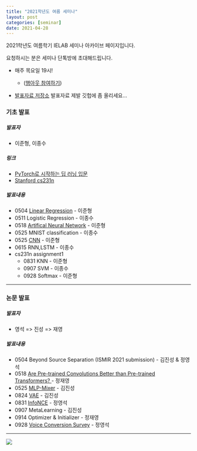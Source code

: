 ```yaml
---
title: "2021학년도 여름 세미나"
layout: post
categories: [seminar]
date: 2021-04-28
---
```


2021학년도 여름학기 IELAB 세미나 아카이브 페이지입니다. 

요청하시는 분은 세미나 단톡방에 초대해드립니다.


- 매주 목요일 19시!
	- ([행아웃 참여하기](https://meet.google.com/qmh-tzbp-vha))

- [발표자료 저장소](https://github.com/Intelligence-Engineering-LAB-KU/Seminar/tree/master/2021_Summer) 발표자료 제발 깃헙에 좀 올리세요...
 

### 기초 발표

##### 발표자 

- 이준형, 이종수

##### 링크

- [PyTorch로 시작하는 딥 러닝 입문](https://wikidocs.net/53383)
- [Stanford cs231n](https://www.youtube.com/watch?v=vT1JzLTH4G4&list=PLC1qU-LWwrF64f4QKQT-Vg5Wr4qEE1Zxk)


##### 발표내용 

- 0504 [Linear Regression](https://github.com/Intelligence-Engineering-LAB-KU/Seminar/blob/master/2021_Summer/%EC%9D%B4%EC%A4%80%ED%98%95/Linear_Regression.ipynb) - 이준형
- 0511 Logistic Regression - 이종수
- 0518 [Artifical Neural Network](https://github.com/Intelligence-Engineering-LAB-KU/Seminar/blob/master/2021_Summer/%EC%9D%B4%EC%A4%80%ED%98%95/MLP_XOR.ipynb) - 이준형
- 0525 MNIST classification - 이종수
- 0525 [CNN](https://github.com/Intelligence-Engineering-LAB-KU/Seminar/blob/master/2021_Summer/%EC%9D%B4%EC%A4%80%ED%98%95/CNN_MNIST.ipynb) - 이준형
- 0615 RNN,LSTM - 이종수
- cs231n assignment1 
	- 0831 KNN - 이준형
	- 0907 SVM - 이종수
	- 0928 Softmax - 이준형

---

### 논문 발표

##### 발표자

- 영석 => 진성 => 재영

##### 발표내용 

- 0504 Beyond Source Separation (ISMIR 2021 submission) - 김진성 & 정영석
- 0518 [Are Pre-trained Convolutions Better than Pre-trained Transformers?
](https://github.com/Intelligence-Engineering-LAB-KU/Seminar/blob/master/2021_Summer/2021-05-18-Are%20Pre-trained%20Convolutions.pdf) - 정재영
- 0525 [MLP-Mixer](https://github.com/Intelligence-Engineering-LAB-KU/Seminar/blob/master/2021_Summer/2021-05-25-MLPMixer_jinsung.pdf) - 김진성 
- 0824 [VAE](https://github.com/Intelligence-Engineering-LAB-KU/Seminar/tree/master/fall_2020/1006_VAE_Jinsung) - 김진성
- 0831 [InfoNCE](https://github.com/Intelligence-Engineering-LAB-KU/Seminar/blob/master/2021_Summer/InfoNCE.pdf) - 정영석
- 0907 MetaLearning - 김진성
- 0914 Optimizer & Initializer - 정재영
- 0928 [Voice Conversion Survey](https://github.com/Intelligence-Engineering-LAB-KU/Seminar/blob/master/2021_Summer/VC_survey.pdf) - 정영석

---
![](https://pbs.twimg.com/media/Ef4CZMGUYAA-SOY?format=png&name=240x240)
